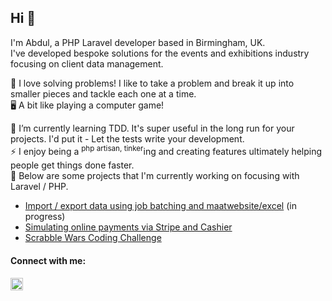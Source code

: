 ## Hi 👋

I'm Abdul, a PHP Laravel developer based in Birmingham, UK. <br>
I've developed bespoke solutions for the events and exhibitions industry focusing on client data management.
<br>

🔨 I love solving problems! I like to take a problem and break it up into smaller pieces and tackle each one at a time. <br>
🖥️ A bit like playing a computer game! <br>

🌱 I’m currently learning TDD. It's super useful in the long run for your projects. I'd put it - Let the tests write your development.<br>
⚡ I enjoy being a <sup>php artisan, tinker</sup>ing and creating features ultimately helping people get things done faster.<br>
🔭 Below are some projects that I'm currently working on focusing with Laravel / PHP. <br>
  -  <a href="https://github.com/abdulkaeum/import_export_data">Import / export data using job batching and maatwebsite/excel</a> (in progress)
  -  <a href="https://github.com/abdulkaeum/stripe-cashier">Simulating online payments via Stripe and Cashier</a>
  -  <a href="https://github.com/abdulkaeum/scrabble-wars">Scrabble Wars Coding Challenge</a>

<!--
[![Anurag's GitHub stats](https://github-readme-stats.vercel.app/api?username=abdulkaeum)](https://github.com/anuraghazra/github-readme-stats)
-->

#### Connect with me:
<a target="_blank" href="https://www.linkedin.com/in/abdul-kaeum/">
<img alt="" width="20" src="https://content.linkedin.com/content/dam/me/business/en-us/amp/brand-site/v2/bg/LI-Bug.svg.original.svg">
</a>

